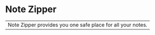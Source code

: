 # Note Zipper
<table>
<tr>
<td>
  Note Zipper provides you one safe place for all your notes.
</td>
</tr>
</table>



